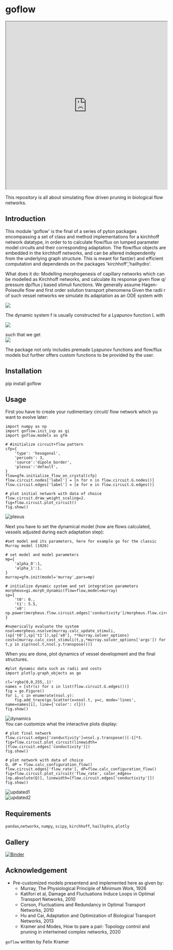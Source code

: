# goflow

<iframe src="https://felixk1990.github.io/go-with-the-flow/test.html" title="example" seamless="seamless" height="525" width="100%"></iframe>

This repository is all about simulating flow driven pruning in biological flow networks.
##  Introduction
This module 'goflow' is the final of a series of pyton packages encompassing a set of class and method implementations for a kirchhoff network datatype, in order to to calculate flow/flux on lumped parameter model circuits and their corresponding adaptation. The flow/flux objects are embedded in the kirchhoff networks, and can be altered independently from the underlying graph structure. This is meant for fast(er) and efficient computation and dependends on the packages 'kirchhoff','hailhydro'.

What does it do: Modelling morphogenesis of capillary networks which can be modelled as Kirchhoff networks, and calculate its response given flow q/ pressure dp/flux j based stimuli functions. We generally assume Hagen-Poiseulle flow and first order solution transport phenomena Given the radii r of such vessel networks we simulate its adaptation as an ODE system with <br>

<img src="https://render.githubusercontent.com/render/math?math=\dot{r}_i (t) = f_i( \lbrace r \rbrace, \lbrace q \rbrace, \lbrace j \rbrace, ... ) ">

The dynamic system f is usually constructed for a Lyapunov function L with <br>

<img src="https://render.githubusercontent.com/render/math?math=L = \sum_i \alpha_1 p_i^2r_i^4 %2B \alpha_0 r_i^2 %2B+...">

such that we get <br>
<img src="https://render.githubusercontent.com/render/math?math=f_i( \lbrace r \rbrace, \lbrace q \rbrace, \lbrace j \rbrace, ... )= -\frac{dL}{dr_i} ">

The package not only includes premade Lyapunov functions and flow/flux models but further offers custom functions to be provided by the user.
##  Installation
pip install goflow
##  Usage
First you have to create your rudimentary circuit/ flow network which yu want to evolve later:
```
import numpy as np
import goflow.init_ivp as gi
import goflow.models as gfm

# #initialize circuit+flow pattern
cfp={
    'type': 'hexagonal',
    'periods': 3,
    'source':'dipole_border',
    'plexus':'default',
}
flow=gfm.initialize_flow_on_crystal(cfp)
flow.circuit.nodes['label'] = [n for n in flow.circuit.G.nodes()]
flow.circuit.edges['label'] = [e for e in flow.circuit.G.edges()]

# plot initial network with data of choice
flow.circuit.draw_weight_scaling=2.
fig=flow.circuit.plot_circuit()
fig.show()
```
![plexus](https://raw.githubusercontent.com/felixk1990/go-with-the-flow/main/gallery/plexus_murray.png)

Next you have to set the dynamical model (how are flows calculated, vessels adjusted during each adaptation step):
```
#set model and its parameters, here for example go for the classic Murray model (1926)

# set model and model parameters
mp={
    'alpha_0':1,
    'alpha_1':1.
}
murray=gfm.init(model='murray',pars=mp)

# initialize dynamic system and set integration parameters
morpheus=gi.morph_dynamic(flow=flow,model=murray)   
sp={
    't0': 0.,
    't1': 5.5,
    'x0': np.power(morpheus.flow.circuit.edges['conductivity']/morpheus.flow.circuit.scales['conductance'],0.25),
}

#numerically evaluate the system
nsol=morpheus.nsolve(murray.calc_update_stimuli,(sp['t0'],sp['t1']),sp['x0'], **murray.solver_options)
cost=[murray.calc_cost_stimuli(t,y,*murray.solver_options['args']) for t,y in zip(nsol.t,nsol.y.transpose())]
```
When you are done, plot dynamics of vessel development and the final structures.
```
#plot dynamic data such as radii and costs
import plotly.graph_objects as go

cl='rgba(0,0,255,.1)'
names = [str(s) for s in list(flow.circuit.G.edges())]
fig = go.Figure()
for i, c in enumerate(nsol.y):
    fig.add_trace(go.Scatter(x=nsol.t, y=c, mode='lines', name=names[i], line={'color': cl}))
fig.show()
```
![dynamics](https://raw.githubusercontent.com/felixk1990/go-with-the-flow/main/gallery/dynamics_murray.png)<br>
You can customize what the interactive plots display:
```
# plot final network
flow.circuit.edges['conductivity']=nsol.y.transpose()[-1]*3.
fig=flow.circuit.plot_circuit(linewidth=[flow.circuit.edges['conductivity']])
fig.show()

# plot network with data of choice
Q, dP = flow.calc_configuration_flow()
flow.circuit.edges['flow_rate'], dP=flow.calc_configuration_flow()
fig=flow.circuit.plot_circuit('flow_rate', color_edges=[np.absolute(Q)], linewidth=[flow.circuit.edges['conductivity']])
fig.show()
```
![updated1](https://raw.githubusercontent.com/felixk1990/go-with-the-flow/main/gallery/updated_murray1.png)<br>
![updated2](https://raw.githubusercontent.com/felixk1990/go-with-the-flow/main/gallery/updated_murray2.png)<br>

##  Requirements
``` pandas ```,``` networkx ```, ``` numpy ```, ``` scipy ```, ``` kirchhoff ```, ``` hailhydro ```, ```plotly```
##  Gallery
[![Binder](https://mybinder.org/badge_logo.svg)](https://mybinder.org/v2/gh/felixk1990/go-with-the-flow/HEAD)
## Acknowledgement
* Pre-customized models presentend and implemented here as given by:
    *  Murray, The Physiological Principle of Minimum Work, 1926
    *  Katifori et al, Damage and Fluctuations Induce Loops in Optimal Transport Networks, 2010
    *  Corson, Fluctuations and Redundancy in Optimal Transport Networks, 2010
    *  Hu and Cai, Adaptation and Optimization of Biological Transport Networks, 2013
    *  Kramer and Modes, How to pare a pair: Topology control and pruning in intertwined complex networks, 2020

```goflow``` written by Felix Kramer
